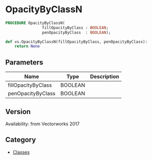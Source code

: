 # OpacityByClassN

```pascal
PROCEDURE OpacityByClassN(
				fillOpacityByClass : BOOLEAN;
				penOpacityByClass  : BOOLEAN);
```

```python
def vs.OpacityByClassN(fillOpacityByClass, penOpacityByClass):
    return None
```

## Parameters
|Name|Type|Description|
|---|---|---|
|fillOpacityByClass|BOOLEAN|   |
|penOpacityByClass|BOOLEAN|   |

## Version
Availability: from Vectorworks 2017

## Category
* [Classes](../Categories/Classes.md)
